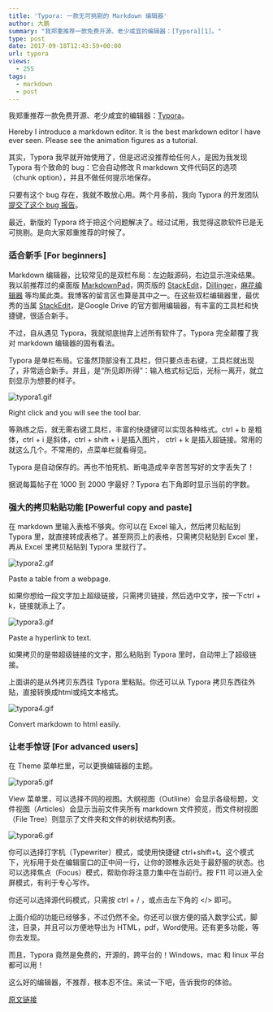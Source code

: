 ```yaml
---
title: 'Typora: 一款无可挑剔的 Markdown 编辑器'
author: 大鹏
summary: "我郑重推荐一款免费开源、老少咸宜的编辑器：[Typora][1]。"
type: post
date: 2017-09-18T12:43:59+00:00
url: typora
views:
  - 255
tags:
  - markdown
  - post
---
```

我郑重推荐一款免费开源、老少咸宜的编辑器：[Typora][1]。

Hereby I introduce a markdown editor. It is the best markdown editor I have ever seen. Please see the animation figures as a tutorial.

其实，Typora 我早就开始使用了，但是迟迟没推荐给任何人，是因为我发现 Typora 有个致命的 bug：它会自动修改 R markdown 文件代码区的选项（chunk option），并且不做任何提示地保存。

只要有这个 bug 存在，我就不敢放心用。两个月多前，我向 Typora 的开发团队[提交了这个 bug 报告][2]。

最近，新版的 Typora 终于把这个问题解决了。经过试用，我觉得这款软件已是无可挑剔。是向大家郑重推荐的时候了。

### 适合新手 [For beginners]

Markdown 编辑器，比较常见的是双栏布局：左边敲源码，右边显示渲染结果。我以前推荐过的桌面版 [MarkdownPad][3]，网页版的 [StackEdit][4]，[Dillinger][5]，[麻花编辑器][6] 等均属此类。我博客的留言区也算是其中之一。在这些双栏编辑器里，最优秀的当属 [StackEdit][4]，是Google Drive 的官方御用编辑器，有丰富的工具栏和快捷键，很适合新手。

不过，自从遇见 Typora，我就彻底抛弃上述所有软件了。Typora 完全颠覆了我对 markdown 编辑器的固有看法。

Typora 是单栏布局。它虽然顶部没有工具栏，但只要点击右键，工具栏就出现了，非常适合新手。并且，是“所见即所得”：输入格式标记后，光标一离开，就立刻显示为想要的样子。

![typora1.gif][7]

Right click and you will see the tool bar.

等熟练之后，就无需右键工具栏，丰富的快捷键可以实现各种格式。ctrl + b 是粗体，ctrl + i 是斜体，ctrl + shift + i 是插入图片， ctrl + k 是插入超链接。常用的就这么几个。不常用的，点菜单栏就看得见。

Typora 是自动保存的。再也不怕死机、断电造成辛辛苦苦写好的文字丢失了！

据说每篇帖子在 1000 到 2000 字最好？Typora 右下角即时显示当前的字数。

### 强大的拷贝粘贴功能 [Powerful copy and paste]

在 markdown 里输入表格不够爽。你可以在 Excel 输入，然后拷贝粘贴到 Typora 里，就直接转成表格了。甚至网页上的表格，只需拷贝粘贴到 Excel 里，再从 Excel 里拷贝粘贴到 Typora 里就行了。

![typora2.gif][8]

Paste a table from a webpage.

如果你想给一段文字加上超级链接，只需拷贝链接，然后选中文字，按一下ctrl + k，链接就添上了。

![typora3.gif][9]

Paste a hyperlink to text.

如果拷贝的是带超级链接的文字，那么粘贴到 Typora 里时，自动带上了超级链接。

上面讲的是从外拷贝东西往 Typora 里粘贴。你还可以从 Typora 拷贝东西往外贴，直接转换成html或纯文本格式。

![typora4.gif][10]

Convert markdown to html easily.

### 让老手惊讶 [For advanced users]

在 Theme 菜单栏里，可以更换编辑器的主题。

![typora5.gif][11]

View 菜单里，可以选择不同的视图。大纲视图（Outliine）会显示各级标题，文件视图（Articles）会显示当前文件夹所有 markdown 文件预览，而文件树视图（File Tree）则显示了文件夹和文件的树状结构列表。

![typora6.gif][12]

你可以选择打字机（Typewriter）模式，或使用快捷键 ctrl+shift+t。这个模式下，光标用于处在编辑窗口的正中间一行，让你的颈椎永远处于最舒服的状态。也可以选择焦点（Focus）模式，帮助你将注意力集中在当前行。按 F11 可以进入全屏模式，有利于专心写作。

你还可以选择源代码模式，只需按 ctrl + / ，或点击左下角的 </> 即可。

上面介绍的功能已经够多，不过仍然不全。你还可以很方便的插入数学公式，脚注，目录，并且可以方便地导出为 HTML，pdf，Word使用。还有更多功能，等你去发现。

而且，Typora 竟然是免费的，开源的，跨平台的！Windows，mac 和 linux 平台都可以用！

这么好的编辑器，不推荐，根本忍不住。来试一下吧，告诉我你的体验。

 [1]: https://typora.io/
 [2]: https://github.com/typora/typora-issues/issues/750
 [3]: http://markdownpad.com/
 [4]: https://stackedit.io/
 [5]: http://dillinger.io/
 [6]: http://mahua.jser.me/
 [7]: https://steemitimages.com/DQmUkU9MeiSYFPSXFpT1keuc7MUbDuoaoWTxRq3eAxbt8VU/typora1.gif
 [8]: https://steemitimages.com/DQmead2dGVuTH7yFACD68wD5XXniziJgXeXZdDnfY4Pghig/typora2.gif
 [9]: https://steemitimages.com/DQmbX6DuQB75kpcZBT7gQCKHex5ui4EgKXqbktCy59eGffR/typora3.gif
 [10]: https://steemitimages.com/DQma3dCFf3wVN77KSrkVKq7yLxKcvaNcURdcYTLgXLnZmhz/typora4.gif
 [11]: https://steemitimages.com/DQmS9AWtMLyhMvyBCwboVoy5voDbT7qFNcY53UcvGgzCCQE/typora5.gif
 [12]: https://steemitimages.com/DQmaSfwaMrYfKEVzFJLnsf3ALVQGvGzT724VwS6Co8eJncn/typora6.gif

[原文链接](http://dapengde.com/archives/19522)


